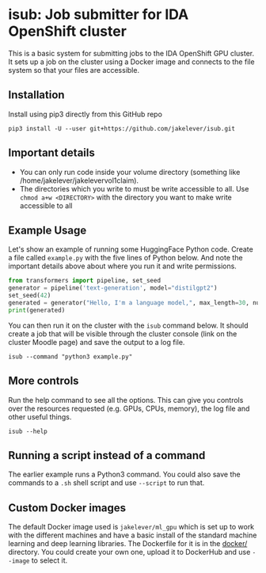 # isub: Job submitter for IDA OpenShift cluster

This is a basic system for submitting jobs to the IDA OpenShift GPU cluster. It sets up a job on the cluster using a Docker image and connects to the file system so that your files are accessible.

## Installation

Install using pip3 directly from this GitHub repo

```
pip3 install -U --user git+https://github.com/jakelever/isub.git
```

## Important details

- You can only run code inside your volume directory (something like /home/jakelever/jakelevervol1claim).
- The directories which you write to must be write accessible to all. Use `chmod a+w <DIRECTORY>` with the directory you want to make write accessible to all

## Example Usage

Let's show an example of running some HuggingFace Python code. Create a file called `example.py` with the five lines of Python below. And note the important details above about where you run it and write permissions.

```python
from transformers import pipeline, set_seed
generator = pipeline('text-generation', model="distilgpt2")
set_seed(42)
generated = generator("Hello, I'm a language model,", max_length=30, num_return_sequences=5)
print(generated)
```

You can then run it on the cluster with the `isub` command below. It should create a job that will be visible through the cluster console (link on the cluster Moodle page) and save the output to a log file.

```
isub --command "python3 example.py"
```

## More controls

Run the help command to see all the options. This can give you controls over the resources requested (e.g. GPUs, CPUs, memory), the log file and other useful things.

```
isub --help
```

## Running a script instead of a command

The earlier example runs a Python3 command. You could also save the commands to a `.sh` shell script and use `--script` to run that.

## Custom Docker images

The default Docker image used is `jakelever/ml_gpu` which is set up to work with the different machines and have a basic install of the standard machine learning and deep learning libraries. The Dockerfile for it is in the [docker/](https://github.com/jakelever/isub/tree/main/docker) directory. You could create your own one, upload it to DockerHub and use `--image` to select it.

